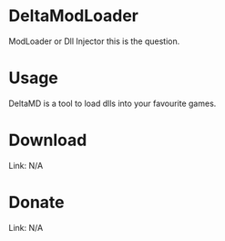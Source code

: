 # DeltaModLoader
ModLoader or Dll Injector this is the question.
# Usage
DeltaMD is a tool to load dlls into your favourite games.
# Download
Link: N/A
# Donate
Link: N/A
